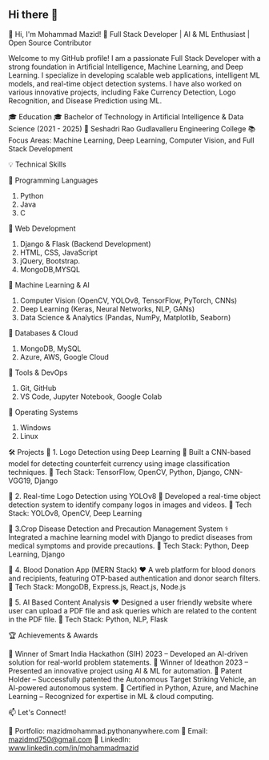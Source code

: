 ## Hi there 👋

👋 Hi, I'm Mohammad Mazid!
🚀 Full Stack Developer | AI & ML Enthusiast | Open Source Contributor

Welcome to my GitHub profile! I am a passionate Full Stack Developer with a strong foundation in Artificial Intelligence, Machine Learning, and Deep Learning. 
I specialize in developing scalable web applications, intelligent ML models, and real-time object detection systems. I have also worked on various innovative projects, 
including Fake Currency Detection, Logo Recognition, and Disease Prediction using ML.


🎓 Education
🎓 Bachelor of Technology in Artificial Intelligence & Data Science (2021 - 2025)
📍 Seshadri Rao Gudlavalleru Engineering College
📚 Focus Areas: Machine Learning, Deep Learning, Computer Vision, and Full Stack Development


💡 Technical Skills

🔹 Programming Languages
1. Python 
2. Java
3. C

🔹 Web Development

1. Django & Flask (Backend Development)
2. HTML, CSS, JavaScript
3. jQuery, Bootstrap.
4. MongoDB,MYSQL

🔹 Machine Learning & AI
1. Computer Vision (OpenCV, YOLOv8, TensorFlow, PyTorch, CNNs)
2. Deep Learning (Keras, Neural Networks, NLP, GANs)
3. Data Science & Analytics (Pandas, NumPy, Matplotlib, Seaborn)

🔹 Databases & Cloud
1. MongoDB, MySQL
2. Azure, AWS, Google Cloud

🔹 Tools & DevOps
1. Git, GitHub
2. VS Code, Jupyter Notebook, Google Colab

🔹 Operating Systems
1. Windows
2. Linux


🛠 Projects
🔹 1. Logo Detection using Deep Learning
📝 Built a CNN-based model for detecting counterfeit currency using image classification techniques.
🔧 Tech Stack: TensorFlow, OpenCV, Python, Django, CNN-VGG19, Django

🔹 2. Real-time Logo Detection using YOLOv8
📸 Developed a real-time object detection system to identify company logos in images and videos.
🔧 Tech Stack: YOLOv8, OpenCV, Deep Learning

🔹 3.Crop Disease Detection and Precaution Management System
⚕️ Integrated a machine learning model with Django to predict diseases from medical symptoms and provide precautions.
🔧 Tech Stack: Python, Deep Learning, Django

🔹 4. Blood Donation App (MERN Stack)
❤️ A web platform for blood donors and recipients, featuring OTP-based authentication and donor search filters.
🔧 Tech Stack: MongoDB, Express.js, React.js, Node.js

🔹 5. AI Based Content Analysis
❤️ Designed a user friendly website where user can upload a PDF file and ask queries which are related to the content in the PDF file. 
🔧 Tech Stack: Python, NLP, Flask


🏆 Achievements & Awards

🏅 Winner of Smart India Hackathon (SIH) 2023 – Developed an AI-driven solution for real-world problem statements.
🏅 Winner of Ideathon 2023 – Presented an innovative project using AI & ML for automation.
🏅 Patent Holder – Successfully patented the Autonomous Target Striking Vehicle, an AI-powered autonomous system.
🏅 Certified in Python, Azure, and Machine Learning – Recognized for expertise in ML & cloud computing.


📫 Let's Connect!

💼 Portfolio: mazidmohammad.pythonanywhere.com
📧 Email: mazidmd750@gmail.com
🔗 LinkedIn: www.linkedin.com/in/mohammadmazid







